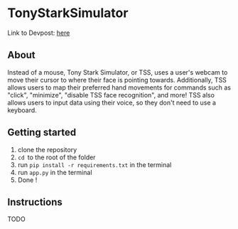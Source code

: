 # TonyStarkSimulator
Link to Devpost: [here](https://devpost.com/submit-to/14609-mchacks-9/manage/submissions/300524-tony-stark-simulator/project_details/edit)
## About
Instead of a mouse, Tony Stark Simulator, or TSS, uses a user's webcam to move their cursor to where their face is pointing towards. Additionally, TSS allows users to map their preferred hand movements for commands such as "click", "minimize", "disable TSS face recognition", and more!
TSS also allows users to input data using their voice, so they don't need to use a keyboard.
## Getting started
1. clone the repository
2. ```cd ```to the root of the folder
3. run  ```pip install -r requirements.txt``` in the terminal
4. run ```app.py``` in the terminal
5. Done !
## Instructions
TODO

